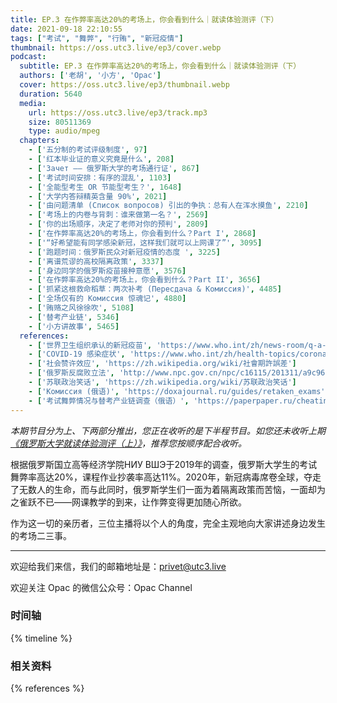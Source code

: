 ```yaml
---
title: EP.3 在作弊率高达20%的考场上，你会看到什么｜就读体验测评（下）
date: 2021-09-18 22:10:55
tags: ["考试", "舞弊", "行贿", "新冠疫情"]
thumbnail: https://oss.utc3.live/ep3/cover.webp
podcast:
  subtitle: EP.3 在作弊率高达20%的考场上，你会看到什么｜就读体验测评（下）
  authors: ['老胡', '小方', 'Opac']
  cover: https://oss.utc3.live/ep3/thumbnail.webp
  duration: 5640
  media:
    url: https://oss.utc3.live/ep3/track.mp3
    size: 80511369
    type: audio/mpeg
  chapters:
    - ['五分制的考试评级制度', 97]
    - ['红本毕业证的意义究竟是什么', 208]
    - ['Зачет —— 俄罗斯大学的考场通行证', 867]
    - ['考试时间安排：有序的混乱', 1103]
    - ['全能型考生 OR 节能型考生？', 1648]
    - ['大学内答辩精英含量 90%', 2021]
    - ['由问题清单 (Список вопросов) 引出的争执：总有人在浑水摸鱼', 2210]
    - ['考场上的内卷与背刺：谁来做第一名？', 2569]
    - ['你的出场顺序，决定了老师对你的预判', 2809]
    - ['在作弊率高达20%的考场上，你会看到什么？Part I', 2868]
    - ['“好希望能有同学感染新冠，这样我们就可以上网课了”', 3095] 
    - ['跑题时间：俄罗斯民众对新冠疫情的态度 ', 3225]
    - ['离谱荒谬的高校隔离政策', 3337]
    - ['身边同学的俄罗斯疫苗接种意愿', 3576]
    - ['在作弊率高达20%的考场上，你会看到什么？Part II', 3656]
    - ['抓紧这根救命稻草：两次补考 (Пересдача & Комиссия)', 4485]
    - ['全场仅有的 Комиссия 惊魂记', 4880]
    - ['贿赂之风徐徐吹', 5108]
    - ['替考产业链', 5346]
    - ['小方讲故事', 5465]
  references:
    - ['世界卫生组织承认的新冠疫苗', 'https://www.who.int/zh/news-room/q-a-detail/coronavirus-disease-(covid-19)-vaccines']
    - ['COVID-19 感染症状', 'https://www.who.int/zh/health-topics/coronavirus']
    - ['社会赞许效应', 'https://zh.wikipedia.org/wiki/社會期許誤差']
    - ['俄罗斯反腐败立法', 'http://www.npc.gov.cn/npc/c16115/201311/a9c961cd882b4e6795d4ce505d6be43e.shtml']
    - ['苏联政治笑话', 'https://zh.wikipedia.org/wiki/苏联政治笑话']
    - ['Комиссия (俄语)', 'https://doxajournal.ru/guides/retaken_exams']
    - ['考试舞弊情况与替考产业链调查（俄语）', 'https://paperpaper.ru/cheating/']
---
```


*本期节目分为上、下两部分推出，您正在收听的是下半程节目。如您还未收听上期[《俄罗斯大学就读体验测评（上）》](https://utc3.live/ep2/)，推荐您按顺序配合收听。*

根据俄罗斯国立高等经济学院НИУ ВШЭ于2019年的调查，俄罗斯大学生的考试舞弊率高达20%，课程作业抄袭率高达11%。2020年，新冠病毒席卷全球，夺走了无数人的生命，而与此同时，俄罗斯学生们一面为着隔离政策而苦恼，一面却为之雀跃不已——网课教学的到来，让作弊变得更加随心所欲。

作为这一切的亲历者，三位主播将以个人的角度，完全主观地向大家讲述身边发生的考场二三事。

<!--more-->

---

欢迎给我们来信，我们的邮箱地址是：privet@utc3.live

欢迎关注 Opac 的微信公众号：Opac Channel

### 时间轴

{% timeline %}

### 相关资料

{% references %}
